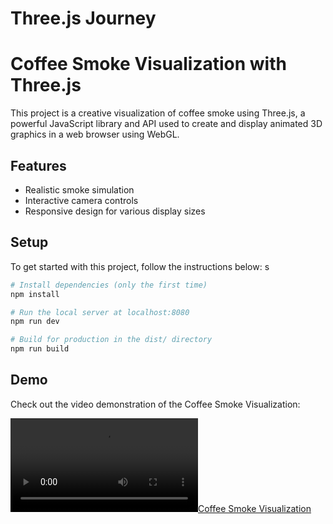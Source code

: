 # Three.js Journey

# Coffee Smoke Visualization with Three.js

This project is a creative visualization of coffee smoke using Three.js, a powerful JavaScript library and API used to create and display animated 3D graphics in a web browser using WebGL.

## Features

- Realistic smoke simulation
- Interactive camera controls
- Responsive design for various display sizes

## Setup

To get started with this project, follow the instructions below:
s

``` bash
# Install dependencies (only the first time)
npm install

# Run the local server at localhost:8080
npm run dev

# Build for production in the dist/ directory
npm run build
```

## Demo

Check out the video demonstration of the Coffee Smoke Visualization:

[![Coffee Smoke Visualization](assets/video.mp4)](assets/video.mp4)
